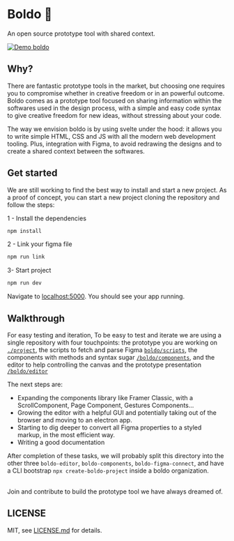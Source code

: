 # Boldo 🌱

An open source prototype tool with shared context.

[![Demo boldo](https://www.dropbox.com/s/plls8bk8qqueazo/demo.png?raw=1)](https://www.dropbox.com/s/035m3mthd0x6agf/demo-prototype-tool.mp4?dl=1)

## Why?

There are fantastic prototype tools in the market, but choosing one requires you to compromise whether in creative freedom or in an powerful outcome. Boldo comes as a prototype tool focused on sharing information within the softwares used in the design process, with a simple and easy code syntax to give creative freedom for new ideas, without stressing about your code.

The way we envision boldo is by using svelte under the hood: it allows you to write simple HTML, CSS and JS with all the modern web development tooling. Plus, integration with Figma, to avoid redrawing the designs and to create a shared context between the softwares.


## Get started

We are still working to find the best way to install and start a new project. As a proof of concept, you can start a new project cloning the repository and follow the steps:

1 - Install the dependencies

```bash
npm install
```

2 - Link your figma file

```bash
npm run link
```

3- Start project

```bash
npm run dev
```

Navigate to [localhost:5000](http://localhost:5000). You should see your app running.

## Walkthrough

For easy testing and iteration, To be easy to test and iterate we are using a single repository with four touchpoints: the prototype you are working on [`./project`](./project), the scripts to fetch and parse Figma [`boldo/scripts`](boldo/scripts), the components with methods and syntax sugar [`/boldo/components`](./boldo/components),  and the editor to help controlling the canvas and the prototype presentation [`/boldo/editor`](/boldo/editor)

The next steps are:

- Expanding the components library like Framer Classic, with a ScrollComponent, Page Component, Gestures Components...
- Growing the editor with a helpful GUI and potentially taking out of the browser and moving to an electron app.
- Starting to dig deeper to convert all Figma properties to a styled markup, in the most efficient way.
- Writing a good documentation

After completion of these tasks, we will probably split this directory into the other three `boldo-editor`, `boldo-components`, `boldo-figma-connect`, and have a CLI bootstrap `npx create-boldo-project` inside a boldo organization.

<br/>
Join and contribute to build the prototype tool we have always dreamed of.

## LICENSE

MIT, see [LICENSE.md](LICENSE.md) for details.
